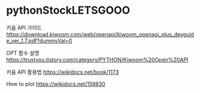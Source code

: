 # pythonStockLETSGOOO

키움 API 가이드
https://download.kiwoom.com/web/openapi/kiwoom_openapi_plus_devguide_ver_1.7.pdf?dummyVal=0

OPT 함수 설명
https://trustyou.tistory.com/category/PYTHON/Kiwoom%20Open%20API

키움 API 활용법
https://wikidocs.net/book/1173

How to plot
https://wikidocs.net/159830
